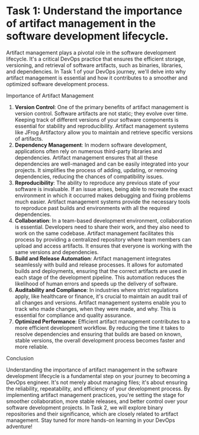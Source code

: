 # Task 1: Understand the importance of artifact management in the software development lifecycle.

Artifact management plays a pivotal role in the software development lifecycle. It's a critical DevOps practice that ensures the efficient storage, versioning, and retrieval of software artifacts, such as binaries, libraries, and dependencies. In Task 1 of your DevOps journey, we'll delve into why artifact management is essential and how it contributes to a smoother and optimized software development process.

Importance of Artifact Management

1. **Version Control**: One of the primary benefits of artifact management is version control. Software artifacts are not static; they evolve over time. Keeping track of different versions of your software components is essential for stability and reproducibility. Artifact management systems like JFrog Artifactory allow you to maintain and retrieve specific versions of artifacts.
2. **Dependency Management**: In modern software development, applications often rely on numerous third-party libraries and dependencies. Artifact management ensures that all these dependencies are well-managed and can be easily integrated into your projects. It simplifies the process of adding, updating, or removing dependencies, reducing the chances of compatibility issues.
3. **Reproducibility**: The ability to reproduce any previous state of your software is invaluable. If an issue arises, being able to recreate the exact environment in which it occurred makes debugging and fixing problems much easier. Artifact management systems provide the necessary tools to reproduce past builds and environments with all the required dependencies.
4. **Collaboration**: In a team-based development environment, collaboration is essential. Developers need to share their work, and they also need to work on the same codebase. Artifact management facilitates this process by providing a centralized repository where team members can upload and access artifacts. It ensures that everyone is working with the same versions and dependencies.
5. **Build and Release Automation**: Artifact management integrates seamlessly with build and release processes. It allows for automated builds and deployments, ensuring that the correct artifacts are used in each stage of the development pipeline. This automation reduces the likelihood of human errors and speeds up the delivery of software.
6. **Auditability and Compliance**: In industries where strict regulations apply, like healthcare or finance, it's crucial to maintain an audit trail of all changes and versions. Artifact management systems enable you to track who made changes, when they were made, and why. This is essential for compliance and quality assurance.
7. **Optimized Performance**: Efficient artifact management contributes to a more efficient development workflow. By reducing the time it takes to resolve dependencies and ensuring that builds are based on known, stable versions, the overall development process becomes faster and more reliable.

Conclusion

Understanding the importance of artifact management in the software development lifecycle is a fundamental step on your journey to becoming a DevOps engineer. It's not merely about managing files; it's about ensuring the reliability, repeatability, and efficiency of your development process. By implementing artifact management practices, you're setting the stage for smoother collaboration, more stable releases, and better control over your software development projects. In Task 2, we will explore binary repositories and their significance, which are closely related to artifact management. Stay tuned for more hands-on learning in your DevOps adventure!